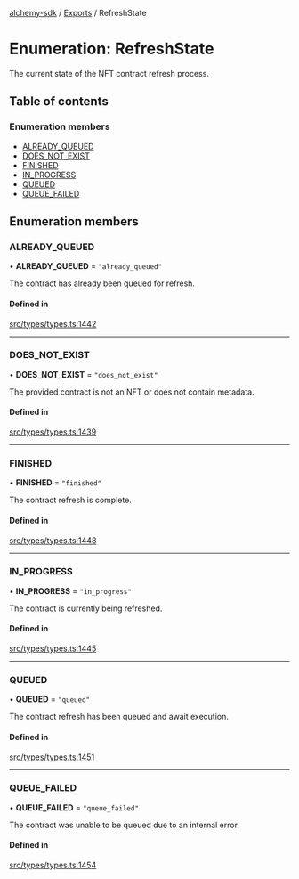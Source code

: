 [alchemy-sdk](../README.md) / [Exports](../modules.md) / RefreshState

# Enumeration: RefreshState

The current state of the NFT contract refresh process.

## Table of contents

### Enumeration members

- [ALREADY\_QUEUED](RefreshState.md#already_queued)
- [DOES\_NOT\_EXIST](RefreshState.md#does_not_exist)
- [FINISHED](RefreshState.md#finished)
- [IN\_PROGRESS](RefreshState.md#in_progress)
- [QUEUED](RefreshState.md#queued)
- [QUEUE\_FAILED](RefreshState.md#queue_failed)

## Enumeration members

### ALREADY\_QUEUED

• **ALREADY\_QUEUED** = `"already_queued"`

The contract has already been queued for refresh.

#### Defined in

[src/types/types.ts:1442](https://github.com/alchemyplatform/alchemy-sdk-js/blob/46e9716/src/types/types.ts#L1442)

___

### DOES\_NOT\_EXIST

• **DOES\_NOT\_EXIST** = `"does_not_exist"`

The provided contract is not an NFT or does not contain metadata.

#### Defined in

[src/types/types.ts:1439](https://github.com/alchemyplatform/alchemy-sdk-js/blob/46e9716/src/types/types.ts#L1439)

___

### FINISHED

• **FINISHED** = `"finished"`

The contract refresh is complete.

#### Defined in

[src/types/types.ts:1448](https://github.com/alchemyplatform/alchemy-sdk-js/blob/46e9716/src/types/types.ts#L1448)

___

### IN\_PROGRESS

• **IN\_PROGRESS** = `"in_progress"`

The contract is currently being refreshed.

#### Defined in

[src/types/types.ts:1445](https://github.com/alchemyplatform/alchemy-sdk-js/blob/46e9716/src/types/types.ts#L1445)

___

### QUEUED

• **QUEUED** = `"queued"`

The contract refresh has been queued and await execution.

#### Defined in

[src/types/types.ts:1451](https://github.com/alchemyplatform/alchemy-sdk-js/blob/46e9716/src/types/types.ts#L1451)

___

### QUEUE\_FAILED

• **QUEUE\_FAILED** = `"queue_failed"`

The contract was unable to be queued due to an internal error.

#### Defined in

[src/types/types.ts:1454](https://github.com/alchemyplatform/alchemy-sdk-js/blob/46e9716/src/types/types.ts#L1454)
